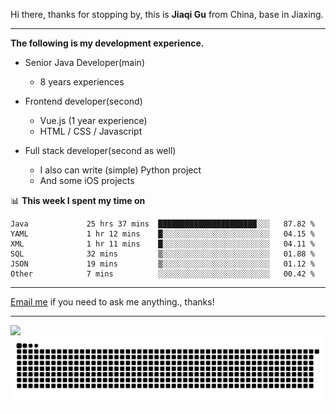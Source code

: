 Hi there, thanks for stopping by, this is **Jiaqi Gu** from China, base in Jiaxing.

---

**The following is my development experience.**

- Senior Java Developer(main)
  - 8 years experiences

- Frontend developer(second)
  - Vue.js (1 year experience)
  - HTML / CSS / Javascript
  
- Full stack developer(second as well)
  - I also can write (simple) Python project
  - And some iOS projects

📊 **This week I spent my time on**
<!--START_SECTION:waka-->

```text
Java             25 hrs 37 mins  ██████████████████████░░░   87.82 %
YAML             1 hr 12 mins    █░░░░░░░░░░░░░░░░░░░░░░░░   04.15 %
XML              1 hr 11 mins    █░░░░░░░░░░░░░░░░░░░░░░░░   04.11 %
SQL              32 mins         ▒░░░░░░░░░░░░░░░░░░░░░░░░   01.88 %
JSON             19 mins         ▒░░░░░░░░░░░░░░░░░░░░░░░░   01.12 %
Other            7 mins          ░░░░░░░░░░░░░░░░░░░░░░░░░   00.42 %
```

<!--END_SECTION:waka-->

---

[Email me](mailto:htk2klwgr@mozmail.com?subject=Hiring_from_GitHub) if you need to ask me anything., thanks!

---

![]( https://visitor-badge.glitch.me/badge?page_id=githubgujiaqi)
![]( https://github.com/droid-Q/droid-Q/raw/output/github-contribution-grid-snake.svg#gh-dark-mode-only)
